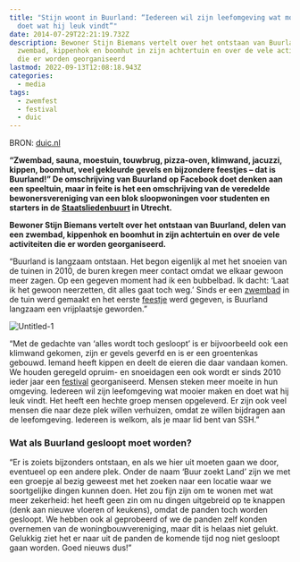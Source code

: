 ```yaml
---
title: "Stijn woont in Buurland: “Iedereen wil zijn leefomgeving wat mooier maken en
  doet wat hij leuk vindt”"
date: 2014-07-29T22:21:19.732Z
description: Bewoner Stijn Biemans vertelt over het ontstaan van Buurland, delen van een
  zwembad, kippenhok en boomhut in zijn achtertuin en over de vele activiteiten
  die er worden georganiseerd
lastmod: 2022-09-13T12:08:18.943Z
categories:
  - media
tags:
  - zwemfest
  - festival
  - duic
---
```


BRON: [duic.nl](https://www.duic.nl/wonen/stijn-biemans-woont-in-buurland-iedereen-wil-zijn-leefomgeving-wat-mooier-maken-en-doet-wat-hij-leuk-vindt/)

**“Zwembad, sauna, moestuin, touwbrug, pizza-oven, klimwand, jacuzzi, kippen, boomhut, veel gekleurde gevels en bijzondere feestjes – dat is Buurland!” De omschrijving van Buurland op Facebook doet denken aan een speeltuin, maar in feite is het een omschrijving van de veredelde bewonersvereniging van een blok sloopwoningen voor studenten en starters in de [Staatsliedenbuurt](https://www.google.nl/maps/place/Staatsliedenbuurt,+Utrecht/@52.103501,5.1172165,16z/data=!3m1!4b1!4m2!3m1!1s0x47c66f3f25e8f5ab:0xaf4f2ddc2ab22cb0) in Utrecht.** 

**Bewoner Stijn Biemans vertelt over het ontstaan van Buurland, delen van een zwembad, kippenhok en boomhut in zijn achtertuin en over de vele activiteiten die er worden georganiseerd.**

“Buurland is langzaam ontstaan. Het begon eigenlijk al met het snoeien van de tuinen in 2010, de buren kregen meer contact omdat we elkaar gewoon meer zagen. Op een gegeven moment had ik een bubbelbad. Ik dacht: ‘Laat ik het gewoon neerzetten, dit alles gaat toch weg.’ Sinds er een [zwembad](/buurtinbeeld/zwembad/) in de tuin werd gemaakt en het eerste [feestje](/zwemfest/2010/) werd gegeven, is Buurland langzaam een vrijplaatsje geworden.”

![Untitled-1](https://platform-duic.imgix.net/app/uploads/sites/2/2016/04/Untitled-12.jpg)

“Met de gedachte van ‘alles wordt toch gesloopt’ is er bijvoorbeeld ook een klimwand gekomen, zijn er gevels geverfd en is er een groentenkas gebouwd. Iemand heeft kippen en deelt de eieren die daar vandaan komen. We houden geregeld opruim- en snoeidagen een ook wordt er sinds 2010 ieder jaar een [festival](/zwemfest/) georganiseerd. Mensen steken meer moeite in hun omgeving. Iedereen wil zijn leefomgeving wat mooier maken en doet wat hij leuk vindt. Het heeft een hechte groep mensen opgeleverd. Er zijn ook veel mensen die naar deze plek willen verhuizen, omdat ze willen bijdragen aan de leefomgeving. Iedereen is welkom, als je maar lid bent van SSH.”


### **Wat als Buurland gesloopt moet worden?**

“Er is zoiets bijzonders ontstaan, en als we hier uit moeten gaan we door, eventueel op een andere plek. Onder de naam ‘Buur zoekt Land’ zijn we met een groepje al bezig geweest met het zoeken naar een locatie waar we soortgelijke dingen kunnen doen. Het zou fijn zijn om te wonen met wat meer zekerheid: het heeft geen zin om nu dingen uitgebreid op te knappen (denk aan nieuwe vloeren of keukens), omdat de panden toch worden gesloopt. We hebben ook al geprobeerd of we de panden zelf konden overnemen van de woningbouwvereniging, maar dit is helaas niet gelukt. Gelukkig ziet het er naar uit de panden de komende tijd nog niet gesloopt gaan worden. Goed nieuws dus!”